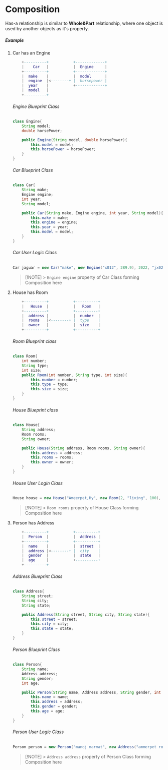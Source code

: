 # Composition

Has-a relationship is similar to **Whole&Part** relationship, where one object is used by another objects as it's property.

##### Example

1.  Car has an Engine

    ```lua
        +----------+           +-------------+
        |    Car   |           |  Engine     |
        +----------+           +-------------+
        |  make    |           |  model      |
        |  engine  |<--------+ |  horsepower |
        |  year    |           +-------------+
        |  model   |
        +----------+
    ```

    ###### Engine Blueprint Class

    ```java
    class Engine{
        String model;
        double horsePower;

        public Engine(String model, double horsePower){
            this.model = model;
            this.horsePower = horsePower;
        }
    }
    ```

    ###### Car Blueprint Class

    ```java
    class Car{
        String make;
        Engine engine;
        int year;
        String model;

        public Car(String make, Engine engine, int year, String model){
            this.make = make;
            this.engine = engine;
            this.year = year;
            this.model = model;
        }
    }
    ```

    ###### Car User Logic Class

    ```java
    Car jaguar = new Car("make", new Engine("x012", 289.9), 2022, "jx02");
    ```

    > [!NOTE] > `Engine engine` property of Car Class forming Composition here

2.  House has Room

    ```lua
        +----------+           +----------+
        |   House  |           |   Room   |
        +----------+           +----------+
        |  address |           |  number  |
        |  rooms   |<--------+ |  type    |
        |  owner   |           |  size    |
        +----------+           +----------+
    ```

    ###### Room Blueprint class

    ```java
    class Room{
        int number;
        String type;
        int size;
        public Room(int number, String type, int size){
            this.number = number;
            this.type = type;
            this.size = size;
        }
    }
    ```

    ###### House Blueprint class

    ```java
    class House{
        String address;
        Room rooms;
        String owner;

        public House(String address, Room rooms, String owner){
            this.address = address;
            this.rooms = rooms;
            this.owner = owner;
        }
    }
    ```

    ###### House User Login Class

    ```java
    House house = new House("Ameerpet,Hy", new Room(2, "living", 100), "Subbarao Anna");
    ```

    > [!NOTE] > `Room rooms` property of House Class forming Composition here

3.  Person has Address

    ```lua
        +----------+           +----------+
        |  Person  |           |  Address |
        +----------+           +----------+
        |  name    |           |  street  |
        |  address |<--------+ |  city    |
        |  gender  |           |  state   |
        |  age     |           +----------+
        +----------+
    ```

    ###### Address Blueprint Class

    ```java
    class Address{
        String street;
        String city;
        String state;

        public Address(String street, String city, String state){
            this.street = street;
            this.city = city;
            this.state = state;
        }
    }
    ```

    ###### Person Blueprint Class

    ```java
    class Person{
        String name;
        Address address;
        String gender;
        int age;

        public Person(String name, Address address, String gender, int age){
            this.name = name;
            this.address = address;
            this.gender = gender;
            this.age = age;
        }
    }
    ```

    ###### Person User Logic Class

    ```java
    Person person = new Person("manoj marmat", new Address("ammerpet road", "Hy", "Telangana"), "male", 22);
    ```

    > [!NOTE] > `Address address` property of Person Class forming Composition here

